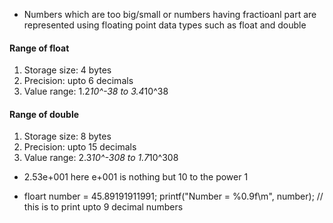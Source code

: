 * Numbers which are too big/small or numbers having fractioanl part are represented using floating point data types such as float and double

#### Range of float
1. Storage size: 4 bytes
2. Precision: upto 6 decimals
3. Value range: 1.2*10^-38 to 3.4*10^38

#### Range of double
1. Storage size: 8 bytes
2. Precision: upto 15 decimals
3. Value range: 2.3*10^-308 to 1.7*10^308

* 2.53e+001 here e+001 is nothing but 10 to the power 1

* floart number = 45.89191911991;
printf("Number = %0.9f\m", number);
// this is to print upto 9 decimal numbers